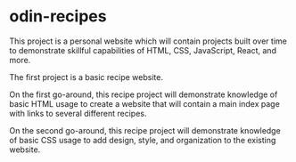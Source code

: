 # odin-recipes

This project is a personal website which will contain projects built over time to demonstrate skillful capabilities of HTML, CSS, JavaScript, React, and more.

The first project is a basic recipe website.

On the first go-around, this recipe project will demonstrate knowledge of basic HTML usage to create a website that will contain a main index page with links to several different recipes.

On the second go-around, this recipe project will demonstrate knowledge of basic CSS usage to add design, style, and organization to the existing website.
